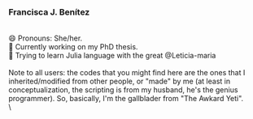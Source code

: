 ### Francisca J. Benítez
\
😄 Pronouns: She/her.\
🔭 Currently working on my PhD thesis. \
🌱 Trying to learn Julia language with the great @Leticia-maria
\
\
Note to all users: the codes that you might find here are the ones that I inherited/modified from other people, or "made" by me (at least in conceptualization, the scripting is from my husband, he's the genius programmer). So, basically, I'm the gallblader from "The Awkard Yeti".
\
\


<!--
**panchajaviera/panchajaviera** is a ✨ _special_ ✨ repository because its `README.md` (this file) appears on your GitHub profile.

Here are some ideas to get you started:

### 
- 
- 👯 I’m looking to collaborate on ...
- 🤔 I’m looking for help with ...
- 💬 Ask me about ...
- 📫 How to reach me: ...
- 😄 Pronouns: ...
- ⚡ Fun fact: ...
-->
